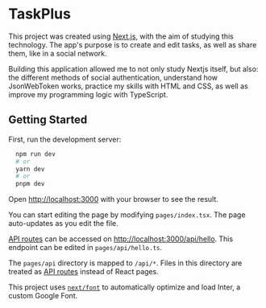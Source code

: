 # TaskPlus

This project was created using [Next.js](https://nextjs.org/), with the aim of studying this technology. The app's purpose is to create and edit tasks, as well as share them, like in a social network.

Building this application allowed me to not only study Nextjs itself, but also: the different methods of social authentication, understand how JsonWebToken works, practice my skills with HTML and CSS, as well as improve my programming logic with TypeScript.

## Getting Started

First, run the development server:

```bash
  npm run dev
  # or
  yarn dev
  # or
  pnpm dev
```

Open [http://localhost:3000](http://localhost:3000) with your browser to see the result.

You can start editing the page by modifying `pages/index.tsx`. The page auto-updates as you edit the file.

[API routes](https://nextjs.org/docs/api-routes/introduction) can be accessed on [http://localhost:3000/api/hello](http://localhost:3000/api/hello). This endpoint can be edited in `pages/api/hello.ts`.

The `pages/api` directory is mapped to `/api/*`. Files in this directory are treated as [API routes](https://nextjs.org/docs/api-routes/introduction) instead of React pages.

This project uses [`next/font`](https://nextjs.org/docs/basic-features/font-optimization) to automatically optimize and load Inter, a custom Google Font.

